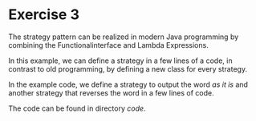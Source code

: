 # Exercise 3

The strategy pattern can be realized in modern Java programming by combining the Functionalinterface and Lambda Expressions.

In this example, we can define a strategy in a few lines of a code, in contrast to old programming, by defining a new class for every strategy.

In the example code, we define a strategy to output the word _as it is_ and another strategy that reverses the word in a few lines of code.

The code can be found in directory _code_.
